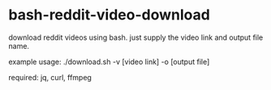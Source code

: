 # bash-reddit-video-download

download reddit videos using bash. just supply the video link and output file name.

example usage: ./download.sh -v [video link] -o [output file]

required: jq, curl, ffmpeg
